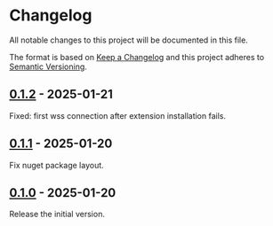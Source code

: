 Changelog
=========
All notable changes to this project will be documented in this file.

The format is based on [Keep a Changelog](http://keepachangelog.com/en/1.0.0/) and this project adheres to [Semantic Versioning](http://semver.org/spec/v2.0.0.html).

## [0.1.2] - 2025-01-21
Fixed: first wss connection after extension installation fails.

## [0.1.1] - 2025-01-20
Fix nuget package layout.

## [0.1.0] - 2025-01-20
Release the initial version.

[0.1.2]: https://github.com/JetBrains/azure-appservice-tunnelcompare/v0.1.1...v0.1.2
[0.1.1]: https://github.com/JetBrains/azure-appservice-tunnelcompare/v0.1.0...v0.1.1
[0.1.0]: https://github.com/JetBrains/azure-appservice-tunnel/releases/tag/v0.1.0